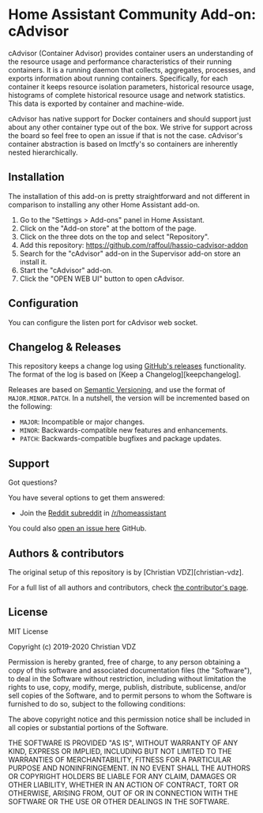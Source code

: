 # Home Assistant Community Add-on: cAdvisor

cAdvisor (Container Advisor) provides container users an understanding of the resource usage and performance characteristics of their running containers. It is a running daemon that collects, aggregates, processes, and exports information about running containers. Specifically, for each container it keeps resource isolation parameters, historical resource usage, histograms of complete historical resource usage and network statistics. This data is exported by container and machine-wide.

cAdvisor has native support for Docker containers and should support just about any other container type out of the box. We strive for support across the board so feel free to open an issue if that is not the case. cAdvisor's container abstraction is based on lmctfy's so containers are inherently nested hierarchically.

## Installation

The installation of this add-on is pretty straightforward and not different in
comparison to installing any other Home Assistant add-on.

1. Go to the "Settings > Add-ons" panel in Home Assistant.
2. Click on the "Add-on store" at the bottom of the page.
3. Click on the three dots on the top and select "Repository".
4. Add this repository: https://github.com/raffoul/hassio-cadvisor-addon
5. Search for the "cAdvisor" add-on in the Supervisor add-on store an
   install it.
6. Start the "cAdvisor" add-on.
7. Click the "OPEN WEB UI" button to open cAdvisor.

## Configuration

You can configure the listen port for cAdvisor web socket.

## Changelog & Releases

This repository keeps a change log using [GitHub's releases][releases]
functionality. The format of the log is based on
[Keep a Changelog][keepchangelog].

Releases are based on [Semantic Versioning][semver], and use the format
of `MAJOR.MINOR.PATCH`. In a nutshell, the version will be incremented
based on the following:

- `MAJOR`: Incompatible or major changes.
- `MINOR`: Backwards-compatible new features and enhancements.
- `PATCH`: Backwards-compatible bugfixes and package updates.

## Support

Got questions?

You have several options to get them answered:

- Join the [Reddit subreddit][reddit] in [/r/homeassistant][reddit]

You could also [open an issue here][issue] GitHub.

## Authors & contributors

The original setup of this repository is by [Christian VDZ][christian-vdz].

For a full list of all authors and contributors,
check [the contributor's page][contributors].

## License

MIT License

Copyright (c) 2019-2020 Christian VDZ

Permission is hereby granted, free of charge, to any person obtaining a copy
of this software and associated documentation files (the "Software"), to deal
in the Software without restriction, including without limitation the rights
to use, copy, modify, merge, publish, distribute, sublicense, and/or sell
copies of the Software, and to permit persons to whom the Software is
furnished to do so, subject to the following conditions:

The above copyright notice and this permission notice shall be included in all
copies or substantial portions of the Software.

THE SOFTWARE IS PROVIDED "AS IS", WITHOUT WARRANTY OF ANY KIND, EXPRESS OR
IMPLIED, INCLUDING BUT NOT LIMITED TO THE WARRANTIES OF MERCHANTABILITY,
FITNESS FOR A PARTICULAR PURPOSE AND NONINFRINGEMENT. IN NO EVENT SHALL THE
AUTHORS OR COPYRIGHT HOLDERS BE LIABLE FOR ANY CLAIM, DAMAGES OR OTHER
LIABILITY, WHETHER IN AN ACTION OF CONTRACT, TORT OR OTHERWISE, ARISING FROM,
OUT OF OR IN CONNECTION WITH THE SOFTWARE OR THE USE OR OTHER DEALINGS IN THE
SOFTWARE.

[addon-badge]: https://my.home-assistant.io/badges/supervisor_addon.svg
[addon]: https://my.home-assistant.io/redirect/supervisor_addon/?addon=a0d7b954_cadvisor&repository_url=https%3A%2F%2Fgithub.com%2Fraffoul%2Fhassio-cadvisor-addon
[contributors]: https://github.com/raffoul/hassio-cadvisor-addon/graphs/contributors
[raffoul]: https://github.com/raffoul
[issue]: https://github.com/raffoul/hassio-cadvisor-addon/issues
[reddit]: https://reddit.com/r/homeassistant
[releases]: https://github.com/raffoul/hassio-cadvisor-addon/releases
[semver]: https://semver.org/spec/v2.0.0.html
